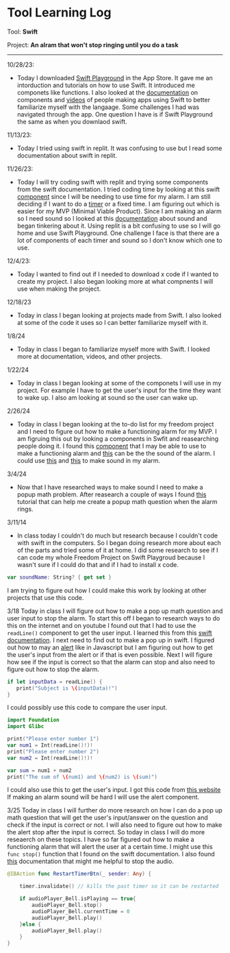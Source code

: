 # Tool Learning Log

Tool: **Swift**

Project: **An alram that won't stop ringing until you do a task**

---

10/28/23:
* Today I downloaded [Swift Playground](https://apps.apple.com/us/app/swift-playgrounds/id908519492) in the App Store. It gave me an intorduction and tutorials on how to use Swift. It introduced me componets like functions. I also looked at the [documentation](https://www.swift.org/documentation/) on components and [videos](https://www.youtube.com/watch?v=q3KRE-MyCO8&t=498s) of people making apps using Swift to better familiarize myself with the langaage. Some challenges I had was navigated through the app. One question I have is if Swift Playground the same as when you downlaod swift.

11/13/23:
* Today I tried using swift in replit. It was confusing to use but I read some documentation about swift in replit. 

11/26/23:
* Today I will try coding swift with replit and trying some components from the swift documentation. I tried coding time by looking at this swift [component](https://developer.apple.com/documentation/foundation/dates_and_times) since I will be needing to use time for my alarm. I am still deciding if I want to do a [timer](https://developer.apple.com/documentation/foundation/timer) or a fixed time. I am figuring out which is easier for my MVP (Minimal Viable Product). Since I am making an alarm so I need sound so I looked at this [documentation](https://developer.apple.com/documentation/soundanalysis/) about sound and began tinkering about it. Using replit is a bit confusing to use so I will go home and use Swift Playground. One challenge I face is that there are a lot of components of each timer and sound so I don't know which one to use.

12/4/23:
* Today I wanted to find out if I needed to download x code if I wanted to create my project. I also began looking more at what compnents I will use when making the project.

12/18/23
* Today in class I began looking at projects made from Swift. I also looked at some of the code it uses so I can better familiarize myself with it.

1/8/24
* Today in class I began to familiarize myself more with Swift. I looked more at documentation, videos, and other projects.

1/22/24
* Today in class I began looking at some of the componets I will use in my project. For example I have to get the user's input for the time they want to wake up. I also am looking at sound so the user can wake up.

2/26/24
* Today in class I began looking at the to-do list for my freedom project and I need to figure out how to make a functioning alarm for my MVP. I am figruing this out by looking a components in Swfit and reasearching people doing it. I found this [component](https://developer.apple.com/documentation/eventkit/ekcalendaritem/1507397-addalarm) that I may be able to use to make a functioning alarm and [this](https://developer.apple.com/documentation/eventkit/ekalarm/1507227-soundname) can be the the sound of the alarm. I could use [this](https://www.youtube.com/watch?v=pnM_3zcDbjk) and [this](https://www.youtube.com/watch?v=SUA2wzjpYjo) to make sound in my alarm.

3/4/24
* Now that I have researched ways to make sound I need to make a popup math problem. After reasearch a couple of ways I found [this](https://medium.com/@fdika24/creating-modal-popup-in-swift-d34642054fab) tutorial that can help me create a popup math question when the alarm rings. 

3/11/14
* In class today I couldn't do much but research because I couldn't code with swift in the computers. So I began doing research more about each of the parts and tried some of it at home. I did some research to see if I can code my whole Freedom Project on Swift Playgroud because I wasn't sure if I could do that and if I had to install x code.
```swift
var soundName: String? { get set }
```
I am trying to figure out how I could make this work by looking at other projects that use this code.
<!-- 
* Links you used today (websites, videos, etc)
* Things you tried, progress you made, etc
* Challenges, a-ha moments, etc
* Questions you still have
* What you're going to try next
-->
3/18
Today in class I will figure out how to make a pop up math question and user input to stop the alarm. To start this off I began to research ways to do this on the internet and on youtube I found out that I had to use the `readLine()` component to get the user input. I learned this from this [swift documentation](https://developer.apple.com/documentation/swift/readline(strippingnewline:)). I next need to find out to make a pop up in swift. I figured out how to may an [alert](https://developer.apple.com/documentation/uikit/uialertcontroller) like in Javascript  but I am figuring out how to get the user's input from the alert or if that is even possible. Next I will figure how see if the input is correct so that the alarm can stop and also need to figure out how to stop the alarm. 
```swift
if let inputData = readLine() {
   print("Subject is \(inputData)!")
}
```
I could possibly use this code to compare the user input. 
```swift
import Foundation
import Glibc

print("Please enter number 1")
var num1 = Int(readLine()!)!
print("Please enter number 2")
var num2 = Int(readLine()!)!

var sum = num1 + num2
print("The sum of \(num1) and \(num2) is \(sum)")
```
I could also use this to get the user's input. I got this code from [this website](https://www.tutorialspoint.com/swift-program-to-get-input-from-the-user)
If making an alarm sound will be hard I will use the alert component.

3/25
Today in class I will further do more research on how I can do a pop up math question that will get the user's input/answer on the question and check if the input is correct or not. I will also need to figure out how to make the alert stop after the input is correct. So today in class I will do more reseaerch on these topics. I have so far figured out how to make a functioning alarm that will alert the user at a certain time. I might use this `func stop()` function that I found on the swift documentation. I also found [this](https://developer.apple.com/documentation/avfaudio/avaudiosession/categoryoptions) documentation that might me helpful to stop the audio.  
```swift
@IBAction func RestartTimerBtn(_ sender: Any) {

    timer.invalidate() // kills the past timer so it can be restarted

    if audioPlayer_Bell.isPlaying == true{
        audioPlayer_Bell.stop()
        audioPlayer_Bell.currentTime = 0
        audioPlayer_Bell.play()
    }else {
        audioPlayer_Bell.play()
    }
}
```

